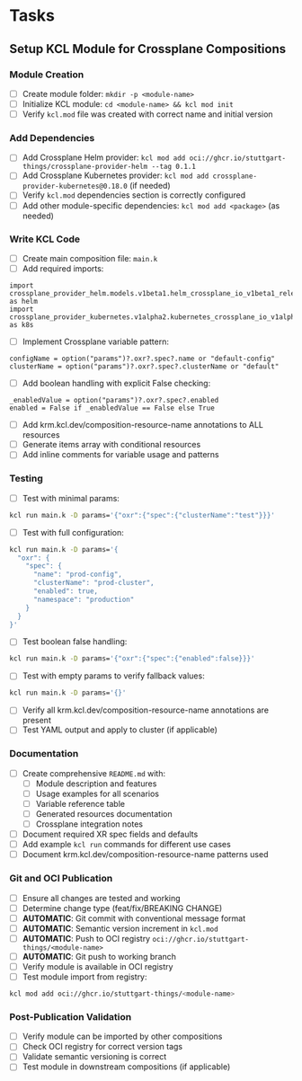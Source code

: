 # Tasks

## Setup KCL Module for Crossplane Compositions

### Module Creation
- [ ] Create module folder: `mkdir -p <module-name>`
- [ ] Initialize KCL module: `cd <module-name> && kcl mod init`
- [ ] Verify `kcl.mod` file was created with correct name and initial version

### Add Dependencies
- [ ] Add Crossplane Helm provider: `kcl mod add oci://ghcr.io/stuttgart-things/crossplane-provider-helm --tag 0.1.1`
- [ ] Add Crossplane Kubernetes provider: `kcl mod add crossplane-provider-kubernetes@0.18.0` (if needed)
- [ ] Verify `kcl.mod` dependencies section is correctly configured
- [ ] Add other module-specific dependencies: `kcl mod add <package>` (as needed)

### Write KCL Code
- [ ] Create main composition file: `main.k`
- [ ] Add required imports:
```kcl
import crossplane_provider_helm.models.v1beta1.helm_crossplane_io_v1beta1_release as helm
import crossplane_provider_kubernetes.v1alpha2.kubernetes_crossplane_io_v1alpha2_object as k8s
```
- [ ] Implement Crossplane variable pattern:
```kcl
configName = option("params")?.oxr?.spec?.name or "default-config"
clusterName = option("params")?.oxr?.spec?.clusterName or "default"
```
- [ ] Add boolean handling with explicit False checking:
```kcl
_enabledValue = option("params")?.oxr?.spec?.enabled
enabled = False if _enabledValue == False else True
```
- [ ] Add krm.kcl.dev/composition-resource-name annotations to ALL resources
- [ ] Generate items array with conditional resources
- [ ] Add inline comments for variable usage and patterns

### Testing
- [ ] Test with minimal params:
```bash
kcl run main.k -D params='{"oxr":{"spec":{"clusterName":"test"}}}'
```
- [ ] Test with full configuration:
```bash
kcl run main.k -D params='{
  "oxr": {
    "spec": {
      "name": "prod-config",
      "clusterName": "prod-cluster",
      "enabled": true,
      "namespace": "production"
    }
  }
}'
```
- [ ] Test boolean false handling:
```bash
kcl run main.k -D params='{"oxr":{"spec":{"enabled":false}}}'
```
- [ ] Test with empty params to verify fallback values:
```bash
kcl run main.k -D params='{}'
```
- [ ] Verify all krm.kcl.dev/composition-resource-name annotations are present
- [ ] Test YAML output and apply to cluster (if applicable)

### Documentation
- [ ] Create comprehensive `README.md` with:
  - [ ] Module description and features
  - [ ] Usage examples for all scenarios
  - [ ] Variable reference table
  - [ ] Generated resources documentation
  - [ ] Crossplane integration notes
- [ ] Document required XR spec fields and defaults
- [ ] Add example `kcl run` commands for different use cases
- [ ] Document krm.kcl.dev/composition-resource-name patterns used

### Git and OCI Publication
- [ ] Ensure all changes are tested and working
- [ ] Determine change type (feat/fix/BREAKING CHANGE)
- [ ] **AUTOMATIC**: Git commit with conventional message format
- [ ] **AUTOMATIC**: Semantic version increment in `kcl.mod`
- [ ] **AUTOMATIC**: Push to OCI registry `oci://ghcr.io/stuttgart-things/<module-name>`
- [ ] **AUTOMATIC**: Git push to working branch
- [ ] Verify module is available in OCI registry
- [ ] Test module import from registry:
```bash
kcl mod add oci://ghcr.io/stuttgart-things/<module-name>
```

### Post-Publication Validation
- [ ] Verify module can be imported by other compositions
- [ ] Check OCI registry for correct version tags
- [ ] Validate semantic versioning is correct
- [ ] Test module in downstream compositions (if applicable)
